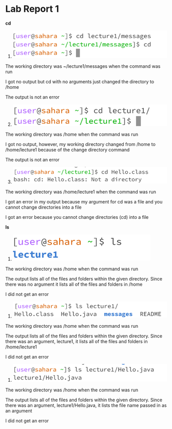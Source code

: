 # Lab Report 1

**cd**
1. ![Image](cd%20no%20args.png)

The working directory was ~/lecture1/messages when the command was run

I got no output but cd with no arguments just changed the directory to /home

The output is not an error

2. ![Image](cd%20directory.png)

The working directory was /home when the command was run

I got no output, however, my working directory changed from /home to /home/lecture1 because of the change directory command

The output is not an error

3. ![Image](cd%20file.png)

The working directory was /home/lecture1 when the command was run

I got an error in my output because my argument for cd was a file and you cannot change directories into a file 

I got an error because you cannot change directories (cd) into a file


**ls**

1. ![Image](ls%20no%20args.png)

The working directory was /home when the command was run

The output lists all of the files and folders within the given directory. Since there was no argument it lists all of the files and folders in /home 

I did not get an error 

1. ![Image](ls%20directory.png)

The working directory was /home when the command was run

The output lists all of the files and folders within the given directory. Since there was an argument, lecture1, it lists all of the files and folders in /home/lecture1

I did not get an error

1. ![Image](ls%20file.png)

The working directory was /home when the command was run

The output lists all of the files and folders within the given directory. Since there was an argument, lecture1/Hello.java, it lists the file name passed in as an argument

I did not get an error


